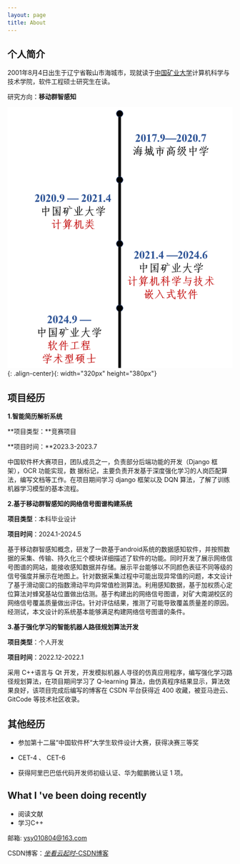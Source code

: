 ```yaml
---
layout: page
title: About
---
```


## 个人简介

2001年8月4日出生于辽宁省鞍山市海城市，现就读于[中国矿业大学](https://www.cumt.edu.cn/)计算机科学与技术学院，软件工程硕士研究生在读。

研究方向：**移动群智感知**

![](/timeline.png){: .align-center}{: width="320px" height="380px"}



## 项目经历

**1.智能简历解析系统** 

**项目类型：**竞赛项目

**项目时间：**2023.3-2023.7

中国软件杯大赛项目，团队成员之一，负责部分后端功能的开发（Django 框架），OCR 功能实现，数 据标记，主要负责开发基于深度强化学习的人岗匹配算法，编写文档等工作。在项目期间学习 django 框架以及 DQN 算法，了解了训练机器学习模型的基本流程。 

**2.基于移动群智感知的网络信号图谱构建系统**

**项目类型**：本科毕业设计

**项目时间**：2024.1-2024.5 

基于移动群智感知概念，研发了一款基于android系统的数据感知软件，并按照数据的采集、传输、持久化三个模块详细描述了软件的功能。同时开发了展示网络信号图谱的网站，能接收感知数据并存储。展示平台能够以不同颜色表征不同等级的信号强度并展示在地图上。针对数据采集过程中可能出现异常值的问题，本文设计了基于滑动窗口的指数滑动平均异常值检测算法。利用感知数据，基于加权质心定位算法对蜂窝基站位置做出估测。基于构建出的网络信号图谱，对矿大南湖校区的网络信号覆盖质量做出评估。针对评估结果，推测了可能导致覆盖质量差的原因。经测试，本文设计的系统基本能够满足构建网络信号图谱的条件。 

**3.基于强化学习的智能机器人路径规划算法开发** 

**项目类型**：个人开发

**项目时间**：2022.12-2022.1 

采用 C++语言与 Qt 开发，开发模拟机器人寻径的仿真应用程序，编写强化学习路径规划算法，在项目期间学习了 Q-learning 算法，由仿真程序结果显示，算法效果良好，该项目完成后编写的博客在 CSDN 平台获得近 400 收藏，被亚马逊云、GitCode 等技术社区收录。



## 其他经历

- 参加第十二届“中国软件杯“大学生软件设计大赛，获得决赛三等奖 

- CET-4 、 CET-6 

- 获得阿里巴巴低代码开发师初级认证、华为鲲鹏微认证 1 项。

  


## What I 've been doing recently
- 阅读文献
- 学习C++





邮箱:  ysy010804@163.com

CSDN博客：[_坐看云起时_-CSDN博客](https://blog.csdn.net/qq_53162179?spm=1010.2135.3001.5343)

